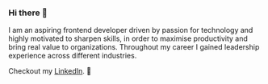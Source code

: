 ### Hi there 👋

I am an aspiring frontend developer driven by passion for technology and highly motivated to sharpen skills, in order to maximise productivity and bring real value to organizations. Throughout my career I gained leadership experience across different industries.


Checkout my [LinkedIn](https://www.linkedin.com/in/maciej-wojcinski/). :briefcase:
